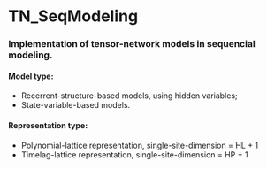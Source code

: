 # TN_SeqModeling

### Implementation of tensor-network models in sequencial modeling.


#### Model type:
- Recerrent-structure-based models, using hidden variables;
- State-variable-based models.

#### Representation type:
- Polynomial-lattice representation, single-site-dimension = HL + 1
- Timelag-lattice representation, single-site-dimension = HP + 1
